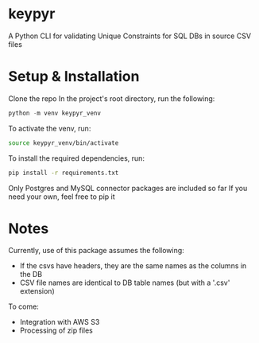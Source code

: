 # keypyr
A Python CLI for validating Unique Constraints for SQL DBs in source CSV files

# Setup & Installation
Clone the repo
In the project's root directory, run the following:
```python
python -m venv keypyr_venv
```
To activate the venv, run:
```bash
source keypyr_venv/bin/activate
```
To install the required dependencies, run:
```bash
pip install -r requirements.txt
```
Only Postgres and MySQL connector packages are included so far
If you need your own, feel free to pip it

# Notes
Currently, use of this package assumes the following:
  - If the csvs have headers, they are the same names as the columns in the DB
  - CSV file names are identical to DB table names (but with a '.csv' extension)

To come:
  - Integration with AWS S3
  - Processing of zip files
